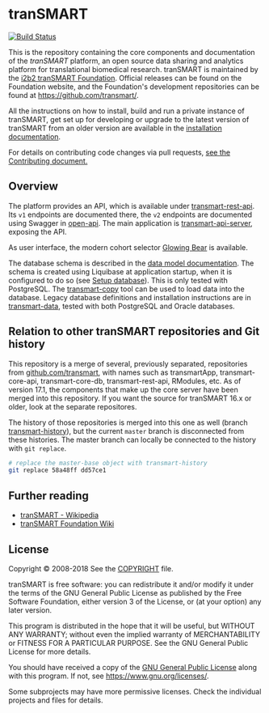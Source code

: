 # tranSMART
[![Build Status](https://travis-ci.com/thehyve/transmart-core.svg?branch=master)](https://travis-ci.com/thehyve/transmart-core/branches)

This is the repository containing the core components and documentation of the _tranSMART_ platform,
an open source data sharing and analytics platform for translational biomedical research. tranSMART
is maintained by the [i2b2 tranSMART Foundation](http://transmartfoundation.org). Official releases
can be found on the Foundation website, and the Foundation's development repositories
can be found at <https://github.com/transmart/>.

All the instructions on how to install, build and run a private instance of tranSMART,
get set up for developing or upgrade to the latest version of tranSMART from an older version
are available in the [installation documentation](docs/README.md).

For details on contributing code changes via pull requests, [see the Contributing document.](CONTRIBUTING.md)

## Overview

The platform provides an API, which is available under [transmart-rest-api](transmart-rest-api).
Its `v1` endpoints are documented there, the `v2` endpoints are documented using Swagger in [open-api](open-api).
The main application is [transmart-api-server](transmart-api-server), exposing the API.

As user interface, the modern cohort selector [Glowing Bear](https://glowingbear.app)
is available.

The database schema is described in the [data model documentation](docs/data-model.md).
The schema is created using Liquibase at application startup, when it is configured to do so
(see [Setup database](docs#2-setup-database)). This is only tested with PostgreSQL.
The [transmart-copy](transmart-copy) tool can be used to load data into the database.
Legacy database definitions and installation instructions are in [transmart-data](transmart-data),
tested with both PostgreSQL and Oracle databases.


## Relation to other tranSMART repositories and Git history

This repository is a merge of several, previously separated, repositories from [github.com/transmart](https://github.com/transmart/),
with names such as transmartApp, transmart-core-api, transmart-core-db, transmart-rest-api, RModules, etc.
As of version 17.1, the components that make up the core server have been merged into this repository.
If you want the source for tranSMART 16.x or older, look at the separate repositores.

The history of those repositories is merged into this one as well (branch [transmart-history](../../tree/transmart-history)),
but the current `master` branch is disconnected from these histories.
The master branch can locally be connected to the history with `git replace`.
```bash
# replace the master-base object with transmart-history
git replace 58a48ff dd57ce1
```

## Further reading

* [tranSMART - Wikipedia](https://en.wikipedia.org/wiki/TranSMART)
* [tranSMART Foundation Wiki](https://wiki.transmartfoundation.org/)

## License

Copyright &copy; 2008-2018
See the [COPYRIGHT](COPYRIGHT) file.

tranSMART is free software: you can redistribute it and/or modify it under the terms of the GNU General Public License as published by the Free Software Foundation, either version 3 of the License, or (at your option) any later version.

This program is distributed in the hope that it will be useful,
but WITHOUT ANY WARRANTY; without even the implied warranty of
MERCHANTABILITY or FITNESS FOR A PARTICULAR PURPOSE.  See the
GNU General Public License for more details.

You should have received a copy of the [GNU General Public License](LICENSE) along with this program. If not, see https://www.gnu.org/licenses/.


Some subprojects may have more permissive licenses. Check the individual projects and files for details.

